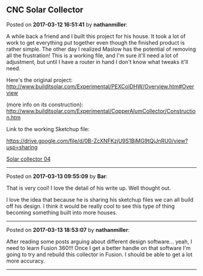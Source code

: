 ## CNC Solar Collector
Posted on **2017-03-12 16:51:41** by **nathanmiller**:

A while back a friend and I built this project for his house. It took a lot of work to get everything put together even though the finished product is rather simple. The other day I realized Maslow has the potential of removing all the frustration! This is a working file, and I'm sure it'll need a lot of adjustment, but until I have a router in hand I don't know what tweaks it'll need. 



Here's the original project: http://www.builditsolar.com/Experimental/PEXColDHW/Overview.htm#Overview



(more info on its construction): http://www.builditsolar.com/Experimental/CopperAlumCollector/Construction.htm



Link to the working Sketchup file: 

https://drive.google.com/file/d/0B-ZcXNFKzjU9S1BjMG9tQjJnRU0/view?usp=sharing 



[Solar collector 04](../../images/s9/6l/s96l_solarcollector04.jpg.jpg)

---

Posted on **2017-03-13 09:55:09** by **Bar**:

That is very cool! I love the detail of his write up. Well thought out. 



I love the idea that because he is sharing his sketchup files we can all build off his design. I think it would be really cool to see this type of thing becoming something built into more houses.

---

Posted on **2017-03-13 18:53:07** by **nathanmiller**:

After reading some posts arguing about different design software... yeah, I need to learn Fusion 360!!! Once I get a better handle on that software I'm going to try and rebuild this collector in Fusion. I should be able to get a lot more accuracy.

---

